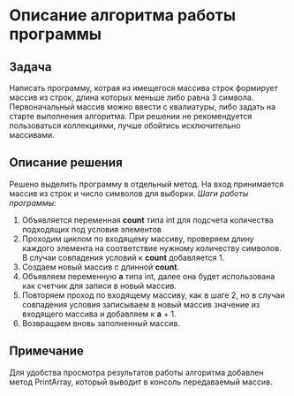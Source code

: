 # Описание алгоритма работы программы

## Задача
Написать программу, котрая из имещегося массива строк формирует массив из строк, длина которых меньше либо равна 3 символа.
Первоначальный массив можно ввести с квалиатуры, либо задать на старте выполнения алгоритма. При решении не рекомендуется пользоваться коллекциями, лучше обойтись исключительно массивами.

## Описание решения
Решено выделить программу в отдельный метод. 
На вход принимается массив из строк и число символов для выборки.
*Шаги работы программы:*
1. Объявляется переменная **count** типа int для подсчета количества подходящих под условия элементов
2. Проходим циклом по входящему массиву, проверяем длину каждого элемента на соответствие нужному количеству символов. В случаи совпадения условий к **count** добавляется 1.
3. Создаем новый массив с длинной **count**.
4. Объявляем переменную **a** типа int, далее она будет использована как счетчик для записи в новый массив.
5. Повторяем проход по входящему массиву, как в шаге 2, но в случаи совпадения условия записываем в новый массив значение из входящего массива и добавляем к **a** + 1.
6. Возвращаем вновь заполненный массив.

## Примечание
Для удобства просмотра результатов работы алгоритма добавлен метод PrintArray, который выводит в консоль передаваемый массив.
